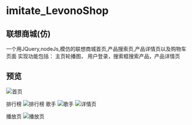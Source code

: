 # imitate_LevonoShop
联想商城(仿)
-----

一个用JQuery,nodeJs,模仿的联想商城首页,产品搜索页,产品详情页以及购物车页面
实现功能包括：
      主页轮播图， 用户登录，搜索框搜索产品，产品详情页
      
预览
-----
![首页](https://github.com/FXGSI/CloudMusic/blob/master/images/1.PNG)

排行榜
![排行榜](https://github.com/FXGSI/CloudMusic/blob/master/images/2.PNG)
歌手
![歌手](https://github.com/FXGSI/CloudMusic/blob/master/images/3.PNG)
![详情页](https://github.com/FXGSI/CloudMusic/blob/master/images/4.PNG)

播放页
![播放页](https://github.com/FXGSI/CloudMusic/blob/master/images/5.PNG)


